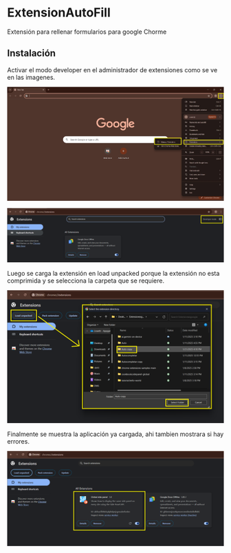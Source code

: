 # ExtensionAutoFill
Extensión para rellenar formularios para google Chorme

## Instalación

Activar el modo developer en el administrador de extensiones como se ve en las imagenes.

![URL_de_la_imagen](https://github.com/ltherreraro/ExtensionAutoFill/blob/main/Doc/Images/instalation1.jpg)

![URL_de_la_imagen](https://github.com/ltherreraro/ExtensionAutoFill/blob/main/Doc/Images/instalation2.jpg)

Luego se carga la extensión en load unpacked porque la extensión no esta comprimida y se selecciona la carpeta que se requiere.

![URL_de_la_imagen](https://github.com/ltherreraro/ExtensionAutoFill/blob/main/Doc/Images/instalation3.jpg)

Finalmente se muestra la aplicación ya cargada, ahi tambien mostrara si hay errores.

![URL_de_la_imagen](https://github.com/ltherreraro/ExtensionAutoFill/blob/main/Doc/Images/instalation4.jpg)
